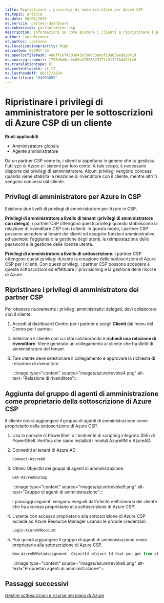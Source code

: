 ```yaml
---
title: Ripristinare i privilegi di amministratore per Azure CSP
ms.topic: article
ms.date: 06/05/2020
ms.service: partner-dashboard
ms.subservice: partnercenter-csp
description: Informazioni su come aiutare i clienti a ripristinare i privilegi di amministratore di un partner in modo che il partner possa contribuire alla gestione delle sottoscrizioni di Azure CSP di un cliente.
author: LauraBrenner
ms.author: labrenne
ms.localizationpriority: High
ms.custom: SEOMAY.20
ms.openlocfilehash: 4a6ffc6f4203d43a756dc3a0bf1de65eeda3d41d
ms.sourcegitcommit: 1796d3d0ec2e06a3792852377ff81127b4d22fe0
ms.translationtype: HT
ms.contentlocale: it-IT
ms.lasthandoff: 06/17/2020
ms.locfileid: "84909099"
---
```

# <a name="reinstate-admin-privileges-for-a-customers-azure-csp-subscriptions"></a>Ripristinare i privilegi di amministratore per le sottoscrizioni di Azure CSP di un cliente  

**Ruoli applicabili**

- Amministratore globale
- Agente amministratore

Da un partner CSP come te, i clienti si aspettano in genere che tu gestisca l'utilizzo di Azure e i sistemi per loro conto. A tale scopo, è necessario disporre dei privilegi di amministratore. Alcuni privilegi vengono concessi quando viene stabilita la relazione di rivenditore con il cliente, mentre altri ti vengono concessi dal cliente.

## <a name="admin-privileges-for-azure-in-csp"></a>Privilegi di amministratore per Azure in CSP

Esistono due livelli di privilegi di amministratore per Azure in CSP.

**Privilegi di amministratore a livello di tenant** (**privilegi di amministratore con delega**): i partner CSP ottengono questi privilegi quando stabiliscono la relazione di rivenditore CSP con i clienti. In questo modo, i partner CSP possono accedere ai tenant dei clienti ed eseguire funzioni amministrative, ad esempio l'aggiunta o la gestione degli utenti, la reimpostazione delle password e la gestione delle licenze utente.

**Privilegi di amministratore a livello di sottoscrizione**: i partner CSP ottengono questi privilegi durante la creazione delle sottoscrizioni di Azure CSP per i clienti. Con questi privilegi, i partner CSP possono accedere a queste sottoscrizioni ed effettuare il provisioning e la gestione delle risorse di Azure.

## <a name="reinstate-csp-partners-admin-privileges"></a>Ripristinare i privilegi di amministratore dei partner CSP

Per ottenere nuovamente i privilegi amministrativi delegati, devi collaborare con il cliente.

1. Accedi al dashboard Centro per i partner e scegli **Clienti** dal menu del Centro per i partner.

2. Seleziona il cliente con cui stai collaborando e **richiedi una relazione di rivenditore**. Viene generato un collegamento al cliente che ha diritti di amministratore del tenant.

3. Tale utente deve selezionare il collegamento e approvare la richiesta di relazione di rivenditore.

   :::image type="content" source="images/azure/revoke4.png" alt-text="Relazione di rivenditore":::

## <a name="adding-the-admin-agents-group-as-an-owner-for-the-azure-csp-subscription"></a>Aggiunta del gruppo di agenti di amministrazione come proprietario della sottoscrizione di Azure CSP

Il cliente dovrà aggiungere il gruppo di agenti di amministrazione come proprietario della sottoscrizione di Azure CSP.

1. Usa la console di PowerShell o l'ambiente di scripting integrato (ISE) di PowerShell. Verifica che siano installati i moduli AzureRM e AzureAD.

2. Connettiti al tenant di Azure AD.

   ```powershell
   Connect-AzureAD
   ```

3. Ottieni ObjectId dei gruppi di agenti di amministrazione.

   ```powershell
   Get-AzureADGroup
   ```

   :::image type="content" source="images/azure/revoke5.png" alt-text="Gruppo di agenti di amministrazione":::

   I passaggi seguenti vengono eseguiti dall'utente nell'azienda del cliente che ha accesso proprietario alla sottoscrizione di Azure CSP.

4. L'utente con accesso proprietario alla sottoscrizione di Azure CSP accede ad Azure Resource Manager usando le proprie credenziali.

   ```powershell
   Login-AzureRMAccount
   ```

5. Può quindi aggiungere il gruppo di agenti di amministrazione come proprietario alla sottoscrizione di Azure CSP.

    ```powershell
    New-AzureRMRoleAssignment -ObjectId <Object Id that you got from step 3> -RoleDefinitionName Owner -Scope "/subscriptions/<SubscriptionId of CSP subscription>"
    ```

   :::image type="content" source="images/azure/revoke6.png" alt-text="Proprietari agenti di amministrazione":::

## <a name="next-steps"></a>Passaggi successivi

[Gestire sottoscrizioni e risorse nel piano di Azure](azure-plan-manage.md)
